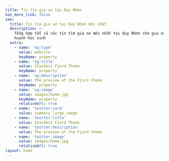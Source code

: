 ```yaml
---
title: Tin tìm gia sư tại Quy Nhơn
has_more_link: false
seo:
  title: Tin tìm gia sư tại Quy Nhơn mới nhất
  description: >-
    Tổng hợp tất cả các tin tìm gia sư mới nhất tại Quy Nhơn cho gia sư và phụ
    huynh học sinh
  extra:
    - name: 'og:type'
      value: website
      keyName: property
    - name: 'og:title'
      value: Stackbit Fjord Theme
      keyName: property
    - name: 'og:description'
      value: The preview of the Fjord theme
      keyName: property
    - name: 'og:image'
      value: images/home.jpg
      keyName: property
      relativeUrl: true
    - name: 'twitter:card'
      value: summary_large_image
    - name: 'twitter:title'
      value: Stackbit Fjord Theme
    - name: 'twitter:description'
      value: The preview of the Fjord theme
    - name: 'twitter:image'
      value: images/home.jpg
      relativeUrl: true
layout: home
---
```

